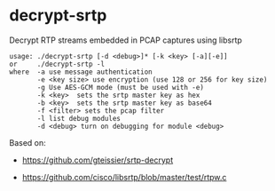 decrypt-srtp
============

Decrypt RTP streams embedded in PCAP captures using libsrtp

```
usage: ./decrypt-srtp [-d <debug>]* [-k <key> [-a][-e]]
or     ./decrypt-srtp -l
where  -a use message authentication
       -e <key size> use encryption (use 128 or 256 for key size)
       -g Use AES-GCM mode (must be used with -e)
       -k <key>  sets the srtp master key as hex
       -b <key>  sets the srtp master key as base64
       -f <filter> sets the pcap filter
       -l list debug modules
       -d <debug> turn on debugging for module <debug>
```


Based on:
* https://github.com/gteissier/srtp-decrypt

* https://github.com/cisco/libsrtp/blob/master/test/rtpw.c
